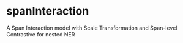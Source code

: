 # spanInteraction
A Span Interaction model with Scale Transformation and Span-level Contrastive for nested NER
